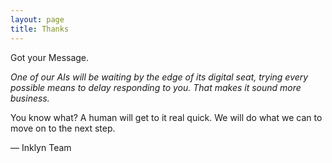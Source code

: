 ```yaml
---
layout: page
title: Thanks
---
```


Got your Message.

_One of our AIs will be waiting by the edge of its digital seat, trying every possible means to delay responding to you. That makes it sound more business._

You know what? A human will get to it real quick. We will do what we can to move on to the next step.

— Inklyn Team
